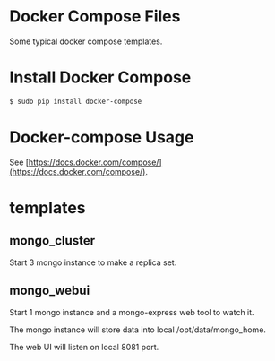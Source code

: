 Docker Compose Files
===
Some typical docker compose templates.

# Install Docker Compose
```sh
$ sudo pip install docker-compose
```

# Docker-compose Usage
See [https://docs.docker.com/compose/](https://docs.docker.com/compose/).


# templates

## mongo_cluster
Start 3 mongo instance to make a replica set.

## mongo_webui
Start 1 mongo instance and a mongo-express web tool to watch it.

The mongo instance will store data into local /opt/data/mongo_home.

The web UI will listen on local 8081 port.
